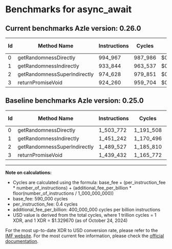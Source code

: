 # Benchmarks for async_await

## Current benchmarks Azle version: 0.26.0

| Id  | Method Name                  | Instructions | Cycles  | USD           | USD/Million Calls | Change                              |
| --- | ---------------------------- | ------------ | ------- | ------------- | ----------------- | ----------------------------------- |
| 0   | getRandomnessDirectly        | 994_967      | 987_986 | $0.0000013137 | $1.31             | <font color="green">-508_805</font> |
| 1   | getRandomnessIndirectly      | 933_844      | 963_537 | $0.0000012812 | $1.28             | <font color="green">-517_398</font> |
| 2   | getRandomnessSuperIndirectly | 974_628      | 979_851 | $0.0000013029 | $1.30             | <font color="green">-514_899</font> |
| 3   | returnPromiseVoid            | 924_260      | 959_704 | $0.0000012761 | $1.27             | <font color="green">-515_172</font> |

## Baseline benchmarks Azle version: 0.25.0

| Id  | Method Name                  | Instructions | Cycles    | USD           | USD/Million Calls |
| --- | ---------------------------- | ------------ | --------- | ------------- | ----------------- |
| 0   | getRandomnessDirectly        | 1_503_772    | 1_191_508 | $0.0000015843 | $1.58             |
| 1   | getRandomnessIndirectly      | 1_451_242    | 1_170_496 | $0.0000015564 | $1.55             |
| 2   | getRandomnessSuperIndirectly | 1_489_527    | 1_185_810 | $0.0000015767 | $1.57             |
| 3   | returnPromiseVoid            | 1_439_432    | 1_165_772 | $0.0000015501 | $1.55             |

---

**Note on calculations:**

- Cycles are calculated using the formula: base_fee + (per_instruction_fee \* number_of_instructions) + (additional_fee_per_billion \* floor(number_of_instructions / 1_000_000_000))
- base_fee: 590_000 cycles
- per_instruction_fee: 0.4 cycles
- additional_fee_per_billion: 400_000_000 cycles per billion instructions
- USD value is derived from the total cycles, where 1 trillion cycles = 1 XDR, and 1 XDR = $1.329670 (as of October 24, 2024)

For the most up-to-date XDR to USD conversion rate, please refer to the [IMF website](https://www.imf.org/external/np/fin/data/rms_sdrv.aspx).
For the most current fee information, please check the [official documentation](https://internetcomputer.org/docs/current/developer-docs/gas-cost#execution).
